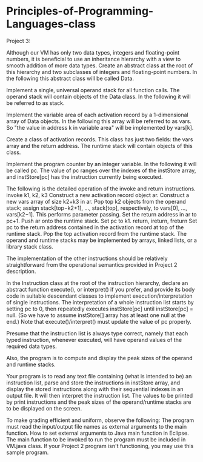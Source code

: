 # Principles-of-Programming-Languages-class
Project 3:

Although our VM has only two data types, integers and floating-point numbers, it is beneficial to use an inheritance hierarchy with a view to smooth addition of more data types. Create an abstract class at the root of this hierarchy and two subclasses of integers and floating-point numbers. In the following this abstract class will be called Data.

Implement a single, universal operand stack for all function calls. The operand stack will contain objects of the Data class. In the following it will be referred to as stack.

Implement the variable area of each activation record by a 1-dimensional array of Data objects. In the following this array will be referred to as vars. So "the value in address k in variable area" will be implemented by vars[k].

Create a class of activation records. This class has just two fields: the vars array and the return address. The runtime stack will contain objects of this class.

Implement the program counter by an integer variable. In the following it will be called pc. The value of pc ranges over the indexes of the instStore array, and instStore[pc] has the instruction currently being executed.

The following is the detailed operation of the invoke and return instructions.
invoke k1, k2, k3
Construct a new activation record object ar.
Construct a new vars array of size k2+k3 in ar.
Pop top k2 objects from the operand stack; assign stack[top−k2+1], …, stack[top], respectively, to vars[0], …, vars[k2−1]. This performs parameter passing.
Set the return address in ar to pc+1.
Push ar onto the runtime stack.
Set pc to k1.
return, ireturn, freturn
Set pc to the return address contained in the activation record at top of the runtime stack.
Pop the top activation record from the runtime stack.
The operand and runtime stacks may be implemented by arrays, linked lists, or a library stack class.

The implementation of the other instructions should be relatively straightforward from the operational semantics provided in Project 2 description.

In the Instruction class at the root of the instruction hierarchy, declare an abstract function execute(), or interpret() if you prefer, and provide its body code in suitable descendant classes to implement execution/interpretation of single instructions. The interpretation of a whole instruction list starts by setting pc to 0, then repeatedly executes instStore[pc] until instStore[pc] = null. (So we have to assume instStore[] array has at least one null at the end.) Note that execute()/interpret() must update the value of pc properly.

Presume that the instruction list is always type correct, namely that each typed instruction, whenever executed, will have operand values of the required data types.

Also, the program is to compute and display the peak sizes of the operand and runtime stacks.

Your program is to read any text file containing (what is intended to be) an instruction list, parse and store the instructions in instStore array, and display the stored instructions along with their sequential indexes in an output file. It will then interpret the instruction list. The values to be printed by print instructions and the peak sizes of the operand/runtime stacks are to be displayed on the screen.

To make grading efficient and uniform, observe the following:
The program must read the input/output file names as external arguments to the main function. How to set external arguments to Java main function in Eclipse.
The main function to be invoked to run the program must be included in VM.java class.
If your Project 2 program isn't functioning, you may use this sample program.
